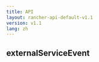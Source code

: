 ```yaml
---
title: API
layout: rancher-api-default-v1.1
version: v1.1
lang: zh
---
```


## externalServiceEvent





